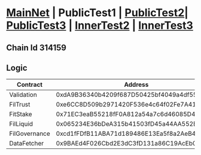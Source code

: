 <a id="menu"></a>

# [MainNet](contracts.md) | PublicTest1 | [PublicTest2](PublicTest2.md)| [PublicTest3](PublicTest3.md) | [InnerTest2](InnerTest2.md) | [InnerTest3](InnerTest3.md)

## Chain Id 314159

## Logic <a id="Logic"></a>
| Contract                   | Address                                    |
|----------------------------|--------------------------------------------|
| Validation                 | 0xdA9B36340b4209f687D50425bf4049a4df55FEef | 
| FilTrust                   | 0xe6CC8D509b2971420F536e4c64f02Fe7A41671D0 |
| FitStake                   | 0x71EC3eaB55218fF0A812a54a7c6d46085D4F9B32 |
| FilLiquid                  | 0x065234E36bDeA315b41503fD45a44AA552BF9799 |
| FilGovernance              | 0xcd1fFDfB11ABA71d189486E13Ea5f8a2AeB44f99 |
| DataFetcher                | 0x9BAEd4F026Cbd2E3dC3fD131a86C19AcEb0A6C35 |